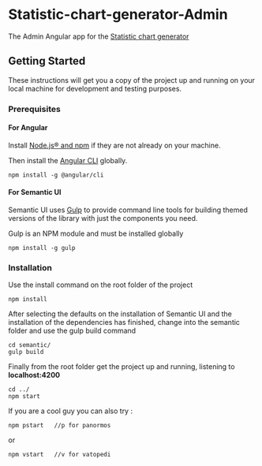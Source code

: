 # Statistic-chart-generator-Admin
The Admin Angular app for the [Statistic chart generator](https://github.com/AthanSoulis/Statistic-chart-generator)

## Getting Started
These instructions will get you a copy of the project up and running on your local machine for development and testing purposes.

### Prerequisites
#### For Angular
Install [Node.js® and npm](https://nodejs.org/en/download/) if they are not already on your machine.

Then install the [Angular CLI](https://github.com/angular/angular-cli) globally.

`npm install -g @angular/cli`

#### For Semantic UI
Semantic UI uses [Gulp](https://gulpjs.com/) to provide command line tools for building themed versions of the library with just the components you need.

Gulp is an NPM module and must be installed globally

`npm install -g gulp`

### Installation

Use the install command on the root folder of the project 

`npm install`

After selecting the defaults on the installation of Semantic UI and the installation of the dependencies has finished, change into the semantic folder and use the gulp build command

```
cd semantic/
gulp build
```

Finally from the root folder get the project up and running, listening to **localhost:4200**

```
cd ../
npm start
```

If you are a cool guy you can also try :

 ```
 npm pstart   //p for panormos
 ```
 or
 ```
 npm vstart   //v for vatopedi
 ```
